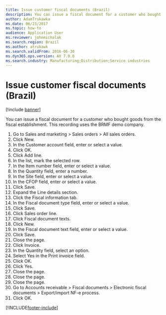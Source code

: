 ```yaml
---
title: Issue customer fiscal documents (Brazil)
description: You can issue a fiscal document for a customer who bought goods from the fiscal establishment.
author: AdamTrukawka
ms.date: 06/23/2017
ms.topic: how-to
audience: Application User
ms.reviewer: johnmichalak
ms.search.region: Brazil
ms.author: atrukawk
ms.search.validFrom: 2016-06-30
ms.dyn365.ops.version: AX 7.0.0
ms.search.industry: Manufacturing;Distribution;Service industries
---
```

# Issue customer fiscal documents (Brazil)

[!include [banner](../../includes/banner.md)]

You can issue a fiscal document for a customer who bought goods from the fiscal establishment. This recording uses the BRMF demo company.

1. Go to Sales and marketing > Sales orders > All sales orders.
2. Click New.
3. In the Customer account field, enter or select a value.
4. Click OK.
5. Click Add line.
6. In the list, mark the selected row.
7. In the Item number field, enter or select a value.
8. In the Quantity field, enter a number.
9. In the Site field, enter or select a value.
10. In the CFOP field, enter or select a value.
11. Click Save.
12. Expand the Line details section.
13. Click the Fiscal information tab.
14. In the Fiscal document type field, enter or select a value.
15. Click Save.
16. Click Sales order line.
17. Click Fiscal document texts.
18. Click New.
19. In the Fiscal document text field, enter or select a value.
20. Click Save.
21. Close the page.
22. Click Invoice.
23. In the Quantity field, select an option.
24. Select Yes in the Print invoice field.
25. Click OK.
26. Click Yes.
27. Close the page.
28. Close the page.
29. Close the page.
30. Go to Accounts receivable > Fiscal documents > Electronic fiscal documents > Export/import NF-e process.
31. Click OK.



[!INCLUDE[footer-include](../../../includes/footer-banner.md)]
